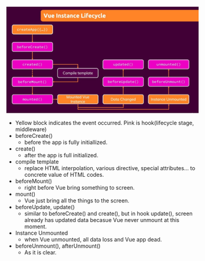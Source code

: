 ![Alt](pic/01.jpg)

- Yellow block indicates the event occurred. Pink is hook(lifecycle stage, middleware)
- beforeCreate()
  - before the app is fully initiallized.
- create()
  - after the app is full initialized.
- compile template
  - replace HTML interpolation, various directive, special attributes... to concrete value of HTML codes.
- beforeMount()
  - right before Vue bring something to screen.
- mount()
  - Vue just bring all the things to the screen.
- beforeUpdate, update()
  - similar to beforeCreate() and create(), but in hook update(), screen already has updated data becasue Vue never unmount at this moment.
- Instance Unmounted
  - when Vue unmounted, all data loss and Vue app dead.
- beforeUnmount(), afterUnmount()
  - As it is clear.

